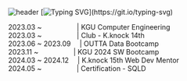 ![header](https://capsule-render.vercel.app/api?type=waving&height=300&color=gradient&text=Mario%20Jung%20👋)
[![Typing SVG](https://readme-typing-svg.demolab.com?font=Fira+Code&pause=1000&color=605FF7&random=false&width=435&lines=MarioJung%EC%9D%98+%EB%A0%88%ED%8F%AC%EC%A7%80%ED%86%A0%EB%A6%AC%EC%97%90+%EC%98%A4%EC%8B%A0+%EA%B2%83%EC%9D%84+%ED%99%98%EC%98%81%ED%95%A9%EB%8B%88%EB%8B%A4!!)](https://git.io/typing-svg)

2023.03 ~        | KGU Computer Engineering   
2023.03 ~        | Club - K.knock 14th   
2023.06 ~ 2023.09  | OUTTA Data Bootcamp   
2023.11 ~        | KGU 2024 SW Bootcamp   
2024.03 ~ 2024.12  | K.knock 15th Web Dev Mentor   
2024.05 ~        | Certification - SQLD

<!--
**Mariojung123/Mariojung123** is a ✨ _special_ ✨ repository because its `README.md` (this file) appears on your GitHub profile.
hello
Here are some ideas to get you started:

- 🔭 I’m currently working on ...
- 🌱 I’m currently learning ...
- 👯 I’m looking to collaborate on ...
- 🤔 I’m looking for help with ...
- 💬 Ask me about ...
- 📫 How to reach me: ...
- 😄 Pronouns: ...
- ⚡ Fun fact: ...
-->
